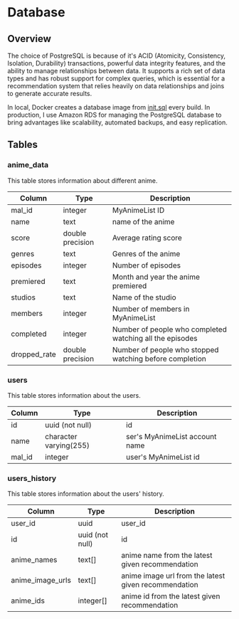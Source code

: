 # Database

## Overview

The choice of PostgreSQL is because of it's ACID (Atomicity, Consistency, Isolation, Durability) transactions, powerful data integrity features, and the ability to manage relationships between data. It supports a rich set of data types and has robust support for complex queries, which is essential for a recommendation system that relies heavily on data relationships and joins to generate accurate results.

In local, Docker creates a database image from [init.sql](https://github.com/KOYAMANI/anime-recommender/tree/main/postgres-db/init.sql) every build.
In production, I use Amazon RDS for managing the PostgreSQL database to bring advantages like scalability, automated backups, and easy replication.

## Tables

### anime_data

This table stores information about different anime.

| Column       | Type             | Description                                              |
| ------------ | ---------------- | -------------------------------------------------------- |
| mal_id       | integer          | MyAnimeList ID                                           |
| name         | text             | name of the anime                                        |
| score        | double precision | Average rating score                                     |
| genres       | text             | Genres of the anime                                      |
| episodes     | integer          | Number of episodes                                       |
| premiered    | text             | Month and year the anime premiered                       |
| studios      | text             | Name of the studio                                       |
| members      | integer          | Number of members in MyAnimeList                         |
| completed    | integer          | Number of people who completed watching all the episodes |
| dropped_rate | double precision | Number of people who stopped watching before completion  |

### users

This table stores information about the users.

| Column | Type                   | Description                    |
| ------ | ---------------------- | ------------------------------ |
| id     | uuid (not null)        | id                             |
| name   | character varying(255) | ser's MyAnimeList account name |
| mal_id | integer                | user's MyAnimeList id          |

### users_history

This table stores information about the users' history.

| Column           | Type            | Description                                          |
| ---------------- | --------------- | ---------------------------------------------------- |
| user_id          | uuid            | user_id                                              |
| id               | uuid (not null) | id                                                   |
| anime_names      | text[]          | anime name from the latest given recommendation      |
| anime_image_urls | text[]          | anime image url from the latest given recommendation |
| anime_ids        | integer[]       | anime id from the latest given recommendation        |
